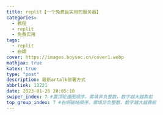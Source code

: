 ```yaml
---
title: replit【一个免费且实用的服务器】
categories:   
  - 教程
  - replit
  - 免费实用
tags:
  - replit
  - 白嫖
cover: https://images.boysec.cn/cover1.webp
mathjax: true
katex: true
type: "post"
description: 最新artalk部署方式
abbrlink: 13221
date: 2023-01-26 20:05:10
swiper_index: 7 #置顶轮播图顺序，需填非负整数，数字越大越靠前
top_group_index: 7 #右侧磁帖顺序，需填非负整数，数字越大越靠前
---
```

